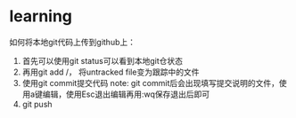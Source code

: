 # learning

如何将本地git代码上传到github上：
  1. 首先可以使用git status可以看到本地git仓状态
  2. 再用git add /<yourfile/>， 将untracked file变为跟踪中的文件
  3. 使用git commit提交代码
    note: git commit后会出现填写提交说明的文件，使用a键编辑，使用Esc退出编辑再用:wq保存退出后即可
  4. git push
